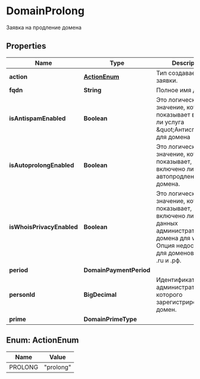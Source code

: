 

# DomainProlong

Заявка на продление домена

## Properties

| Name | Type | Description | Notes |
|------------ | ------------- | ------------- | -------------|
|**action** | [**ActionEnum**](#ActionEnum) | Тип создаваемой заявки. |  |
|**fqdn** | **String** | Полное имя домена. |  |
|**isAntispamEnabled** | **Boolean** | Это логическое значение, которое показывает включена ли услуга \&quot;Антиспам\&quot; для домена |  [optional] |
|**isAutoprolongEnabled** | **Boolean** | Это логическое значение, которое показывает, включено ли автопродление домена. |  [optional] |
|**isWhoisPrivacyEnabled** | **Boolean** | Это логическое значение, которое показывает, включено ли скрытие данных администратора домена для whois. Опция недоступна для доменов в зонах .ru и .рф. |  [optional] |
|**period** | **DomainPaymentPeriod** |  |  [optional] |
|**personId** | **BigDecimal** | Идентификатор администратора, на которого зарегистрирован домен. |  [optional] |
|**prime** | **DomainPrimeType** |  |  [optional] |



## Enum: ActionEnum

| Name | Value |
|---- | -----|
| PROLONG | &quot;prolong&quot; |




